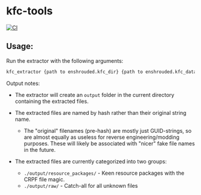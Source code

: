 # kfc-tools
[![CI](https://github.com/ndoa/kfc-tools/workflows/CI/badge.svg)](https://github.com/ndoa/kfc-tools/actions)

## Usage:

Run the extractor with the following arguments:

```bash
kfc_extractor {path to enshrouded.kfc_dir} {path to enshrouded.kfc_data}
```


Output notes:

* The extractor will create an `output` folder in the current directory containing the extracted files.

* The extracted files are named by hash rather than their original string name.
    * The "original" filenames (pre-hash) are mostly just GUID-strings, so are almost equally as useless for reverse engineering/modding purposes.
      These will likely be associated with "nicer" fake file names in the future.

* The extracted files are currently categorized into two groups:
    * `./output/resource_packages/` - Keen resource packages with the CRPF file magic.
    * `./output/raw/` - Catch-all for all unknown files